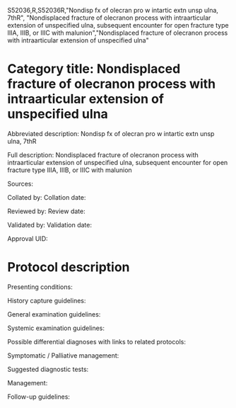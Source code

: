S52036,R,S52036R,"Nondisp fx of olecran pro w intartic extn unsp ulna, 7thR", "Nondisplaced fracture of olecranon process with intraarticular extension of unspecified ulna, subsequent encounter for open fracture type IIIA, IIIB, or IIIC with malunion","Nondisplaced fracture of olecranon process with intraarticular extension of unspecified ulna"
# Category title: Nondisplaced fracture of olecranon process with intraarticular extension of unspecified ulna

Abbreviated description: Nondisp fx of olecran pro w intartic extn unsp ulna, 7thR

Full description: Nondisplaced fracture of olecranon process with intraarticular extension of unspecified ulna, subsequent encounter for open fracture type IIIA, IIIB, or IIIC with malunion

Sources:

Collated by:
Collation date:

Reviewed by:
Review date:

Validated by:
Validation date:

Approval UID:

# Protocol description

Presenting conditions:

History capture guidelines:

General examination guidelines:

Systemic examination guidelines:

Possible differential diagnoses with links to related protocols:

Symptomatic / Palliative management:

Suggested diagnostic tests:

Management:

Follow-up guidelines:
